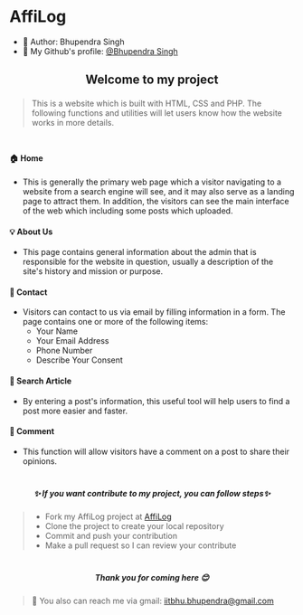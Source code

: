# AffiLog

- 👦 Author: Bhupendra Singh 
- 🔮 My Github's profile: [@Bhupendra Singh](https://github.com/IIT-Bhupendra)

  
## <p style="text-align: center;">Welcome to my project</p>

> <div style="margin-bottom: 45px">This is a website which is built with HTML, CSS and PHP. The following functions and utilities will let users know how the website works in more details.</div>
#### 🏠 Home  
- This is generally the primary web page which a visitor navigating to a website from a search engine will see, and it may also serve as a landing page to attract them. In addition, the visitors can see the main interface of the web which including some posts which uploaded.

#### 💡 About Us
- This page contains general information about the admin that is responsible for the website in question, usually a description of the site's history and mission or purpose.
  
#### 📨 Contact 
- Visitors can contact to us via email by filling information in a form. The page contains one or more of the following items:
  - Your Name 
  - Your Email Address
  - Phone Number
  - Describe Your Consent

#### 🔎 Search Article
- By entering a post's information, this useful tool will help users to find a post more easier and faster.

#### 💬 Comment
- This function will allow visitors have a comment on a post to share their opinions.

##### <p style="text-align: center; margin-top: 40px">✨ If you want contribute to my project, you can follow steps✨</p>

> - Fork my AffiLog project at [AffiLog](https://github.com/IIT-Bhupendra/AffiLog)
> - Clone the project to create your local repository
> - Commit and push your contribution
> - Make a pull request so I can review your contribute

##### <p style="text-align: center; margin-top: 40px">Thank you for coming here 😊</p>
> 📧 You also can reach me via gmail: iitbhu.bhupendra@gmail.com 






 


